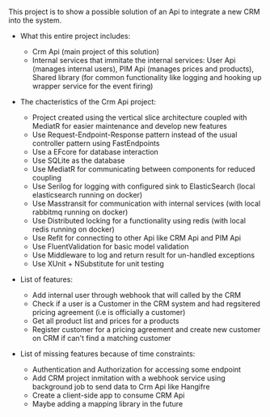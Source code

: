 This project is to show a possible solution of an Api to integrate a new CRM into the system.
- What this entire project includes:
  - Crm Api (main project of this solution)
  - Internal services that immitate the internal services: User Api (manages internal users), PIM Api (manages prices and products), Shared library (for common functionality like logging and hooking up wrapper service for the event firing)

- The chacteristics of the Crm Api project:
  - Project created using the vertical slice architecture coupled with MediatR for easier maintenance and develop new features
  - Use Request-Endpoint-Response pattern instead of the usual controller pattern using FastEndpoints
  - Use a EFcore for database interaction
  - Use SQLite as the database
  - Use MediatR for communicating between components for reduced coupling
  - Use Serilog for logging with configured sink to ElasticSearch (local elasticsearch running on docker)
  - Use Masstransit for communication with internal services (with local rabbitmq running on docker)
  - Use Distributed locking for a functionality using redis (with local redis running on docker)
  - Use Refit for connecting to other Api like CRM Api and PIM Api
  - Use FluentValidation for basic model validation
  - Use Middleware to log and return result for un-handled exceptions
  - Use XUnit + NSubstitute for unit testing
  
- List of features:
  - Add internal user through webhook that will called by the CRM
  - Check if a user is a Customer in the CRM system and had regsitered pricing agreement (i.e is officially a customer)
  - Get all product list and prices for a products
  - Register customer for a pricing agreement and create new customer on CRM if can't find a matching customer

- List of missing features because of time constraints:
  - Authentication and Authorization for accessing some endpoint
  - Add CRM project inmitation with a webhook service using background job to send data to Crm Api like Hangifre 
  - Create a client-side app to consume CRM Api
  - Maybe adding a mapping library in the future
